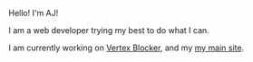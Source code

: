 Hello! I'm AJ!

I am a web developer trying my best to do what I can.

I am currently working on <a href="https://github.com/vertexblocker">Vertex Blocker</a>, and my <a href="https://github.com/ajtabjs/ajtabjs.github.io">my main site</a>.
